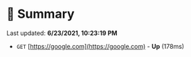 # 📖 Summary
Last updated: **6/23/2021, 10:23:19 PM**

- `GET` [https://google.com](https://google.com) - **Up** (178ms)
